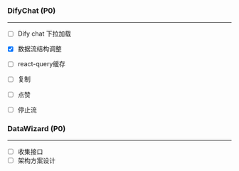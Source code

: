 ### DifyChat (P0)
-----

- [ ] Dify chat 下拉加载
- [x] 数据流结构调整 
- [ ] react-query缓存
- [ ] 复制
- [ ] 点赞
- [ ] 停止流


### DataWizard (P0)
-----

- [ ] 收集接口
- [ ] 架构方案设计
